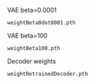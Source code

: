 
VAE beta=0.0001 <br>
```
weightBeta0dot0001.pth
```
VAE beta=100 <br>
```
weightBeta100.pth
```
Decoder weights <br>
```
weightRetrainedDecoder.pth
```
